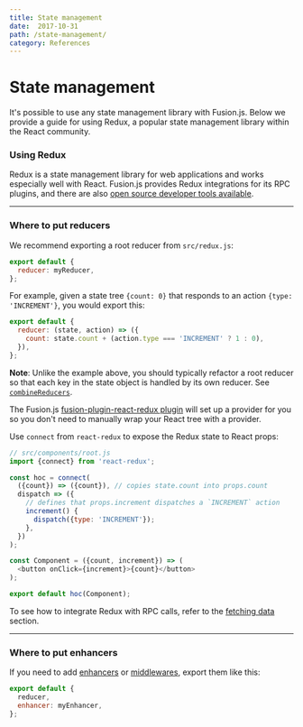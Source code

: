 ```yaml
---
title: State management
date:  2017-10-31
path: /state-management/
category: References
---
```


# State management

It's possible to use any state management library with Fusion.js. Below we provide a guide for using Redux, a popular state management library within the React community.

### Using Redux

Redux is a state management library for web applications and works especially well with React. Fusion.js provides Redux integrations for its RPC plugins, and there are also [open source developer tools available](https://github.com/zalmoxisus/redux-devtools-extension).

---

### Where to put reducers

We recommend exporting a root reducer from `src/redux.js`:

```js
export default {
  reducer: myReducer,
};
```

For example, given a state tree `{count: 0}` that responds to an action `{type: 'INCREMENT'}`, you would export this:

```js
export default {
  reducer: (state, action) => ({
    count: state.count + (action.type === 'INCREMENT' ? 1 : 0),
  }),
};
```

**Note**: Unlike the example above, you should typically refactor a root reducer so that each key in the state object is handled by its own reducer. See [`combineReducers`](https://redux.js.org/docs/api/combineReducers.html).

The Fusion.js [fusion-plugin-react-redux plugin](/api/fusion-plugin-react-redux) will set up a provider for you so you don't need to manually wrap your React tree with a provider.

Use `connect` from `react-redux` to expose the Redux state to React props:

```js
// src/components/root.js
import {connect} from 'react-redux';

const hoc = connect(
  ({count}) => ({count}), // copies state.count into props.count
  dispatch => ({
    // defines that props.increment dispatches a `INCREMENT` action
    increment() {
      dispatch({type: 'INCREMENT'});
    },
  })
);

const Component = ({count, increment}) => (
  <button onClick={increment}>{count}</button>
);

export default hoc(Component);
```

To see how to integrate Redux with RPC calls, refer to the [fetching data](/docs/references/fetching-data) section.

---

### Where to put enhancers

If you need to add [enhancers](https://github.com/reactjs/redux/blob/master/docs/Glossary.md#store-enhancer) or [middlewares](https://github.com/reactjs/redux/blob/master/docs/Glossary.md#middleware), export them like this:

```js
export default {
  reducer,
  enhancer: myEnhancer,
};
```
